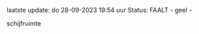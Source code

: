 laatste update: 
do 28-09-2023 19:54   uur 
Status: FAALT - geel - 
<div class="service Y">schijfruimte</div>